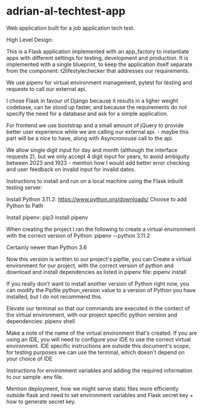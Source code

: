 # adrian-al-techtest-app
Web application built for a job application tech test.

High Level Design:

This is a Flask application implemented with an app_factory to instantiate apps with different settings for testing, development and production. It is implemented with a single blueprint, to keep the application itself separate from the component: t2lifestylechecker that addresses our requirements.

We use pipenv for virtual environment management, pytest for testing and requests to call our external api.

I chose Flask in favour of Django because it results in a ligher weight codebase, can be stood up faster, and because the requirements do not specify the need for a database and ask for a simple application.

For frontend we use bootstrap and a small amount of jQuery to provide better user experience while we are calling our external api. - maybe this part will be a nice to have, along with Asyncronouse call to the api.

We allow single digit input for day and month (although the interface requests 2), but we only accept 4 digit input for years, to avoid ambiguity between 2023 and 1923 - mention how I would add better error checking and user feedback on invalid input for invalid dates.

Instructions to install and run on a local machine using the Flask inbuilt testing server:

Install Python 3.11.2:
https://www.python.org/downloads/
Choose to add Python to Path

Install pipenv:
pip3 install pipenv

When creating the project I ran the following to create a virtual environment with the correct version of Python:
pipenv --python 3.11.2 

Certainly newer than Python 3.6

Now this version is written to our project's pipfile, you can Create a virtual environment for our project, with the correct version of python and download and install dependencies as listed in pipenv file:
pipenv install

If you really don't want to install another version of Python right now, you can modify the Pipfile python_version value to a version of Python you have installed, but I do not recommend this.

Elevate our terminal so that our commands are executed in the contect of the virtual environment, with our project specific python version and dependencies:
pipenv shell

Make a note of the name of the virtual environment that's created. If you are using an IDE, you will need to configure your IDE to use the correct virtual environment. IDE specific instructions are outside this document's scope, for testing purposes we can use the terminal, which doesn't depend on your choice of IDE

Instructions for environment variables and adding the required information to our sample .env file.

Mention deployment, how we might serve static files more efficiently outside flask and need to set environment variables and Flask secret key + how to generate secret key.
